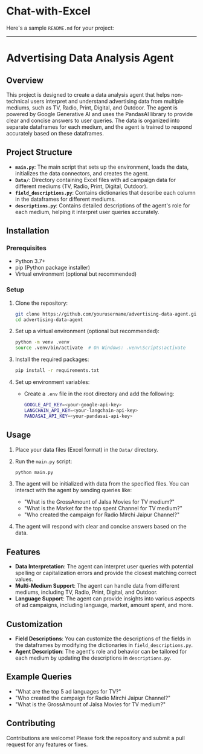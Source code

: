 # Chat-with-Excel
Here's a sample `README.md` for your project:

---

# Advertising Data Analysis Agent

## Overview

This project is designed to create a data analysis agent that helps non-technical users interpret and understand advertising data from multiple mediums, such as TV, Radio, Print, Digital, and Outdoor. The agent is powered by Google Generative AI and uses the PandasAI library to provide clear and concise answers to user queries. The data is organized into separate dataframes for each medium, and the agent is trained to respond accurately based on these dataframes.

## Project Structure

- **`main.py`**: The main script that sets up the environment, loads the data, initializes the data connectors, and creates the agent.
- **`Data/`**: Directory containing Excel files with ad campaign data for different mediums (TV, Radio, Print, Digital, Outdoor).
- **`field_descriptions.py`**: Contains dictionaries that describe each column in the dataframes for different mediums.
- **`descriptions.py`**: Contains detailed descriptions of the agent's role for each medium, helping it interpret user queries accurately.

## Installation

### Prerequisites

- Python 3.7+
- pip (Python package installer)
- Virtual environment (optional but recommended)

### Setup

1. Clone the repository:

   ```bash
   git clone https://github.com/yourusername/advertising-data-agent.git
   cd advertising-data-agent
   ```

2. Set up a virtual environment (optional but recommended):

   ```bash
   python -m venv .venv
   source .venv/bin/activate  # On Windows: .venv\Scripts\activate
   ```

3. Install the required packages:

   ```bash
   pip install -r requirements.txt
   ```

4. Set up environment variables:

   - Create a `.env` file in the root directory and add the following:

     ```bash
     GOOGLE_API_KEY=<your-google-api-key>
     LANGCHAIN_API_KEY=<your-langchain-api-key>
     PANDASAI_API_KEY=<your-pandasai-api-key>
     ```

## Usage

1. Place your data files (Excel format) in the `Data/` directory.
2. Run the `main.py` script:

   ```bash
   python main.py
   ```

3. The agent will be initialized with data from the specified files. You can interact with the agent by sending queries like:

   - "What is the GrossAmount of Jalsa Movies for TV medium?"
   - "What is the Market for the top spent Channel for TV medium?"
   - "Who created the campaign for Radio Mirchi Jaipur Channel?"

4. The agent will respond with clear and concise answers based on the data.

## Features

- **Data Interpretation**: The agent can interpret user queries with potential spelling or capitalization errors and provide the closest matching correct values.
- **Multi-Medium Support**: The agent can handle data from different mediums, including TV, Radio, Print, Digital, and Outdoor.
- **Language Support**: The agent can provide insights into various aspects of ad campaigns, including language, market, amount spent, and more.

## Customization

- **Field Descriptions**: You can customize the descriptions of the fields in the dataframes by modifying the dictionaries in `field_descriptions.py`.
- **Agent Description**: The agent's role and behavior can be tailored for each medium by updating the descriptions in `descriptions.py`.

## Example Queries

- "What are the top 5 ad languages for TV?"
- "Who created the campaign for Radio Mirchi Jaipur Channel?"
- "What is the GrossAmount of Jalsa Movies for TV medium?"

## Contributing

Contributions are welcome! Please fork the repository and submit a pull request for any features or fixes.

